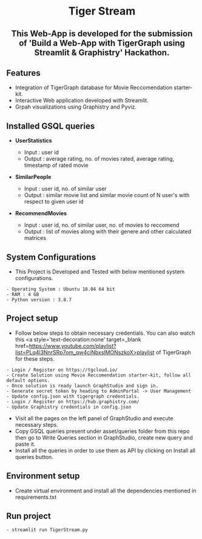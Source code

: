 <h1 align="center">Tiger Stream</h1>

<h2 align="center">

This Web-App is developed for the submission of <b>'Build a Web-App with TigerGraph using Streamlit & Graphistry'</b> <a style='text-decoration:none' target=_blank href=https://tigergraph-web-app-hack.devpost.com/>Hackathon</a>.

## Features

- Integration of TigerGraph database for Movie Reccomendation starter-kit.
- Interactive Web application developed with Streamlit.
- Grpah visualizations using Graphistry and Pyviz.

## Installed GSQL queries

- <b>UserStatistics</b>
	- Input : user id
	- Output : average rating, no. of movies rated, average rating, timestamp of rated movie

- <b>SimilarPeople</b>
	- Input : user id, no. of similar user
	- Output : similar movie list and similar movie count of N user's with respect to given user id

- <b>RecommendMovies</b>
	- Input : user id, no. of similar user, no. of movies to reccomend
	- Output : list of movies along with their genere and other calculated matrices

## System Configurations

- This Project is Developed and Tested with below mentioned system configurations.

```
- Operating System : Ubuntu 18.04 64 bit
- RAM : 4 GB
- Python version : 3.8.7
```

## Project setup

- Follow below steps to obtain necessary credentials. You can also watch this <a style='text-decoration:none' target=_blank href=https://www.youtube.com/playlist?list=PLq4l3NnrSRp7om_qw4ciNbxslMONszkoX>playlist</a> of TigerGraph for these steps. 

```
- Login / Register on https://tgcloud.io/
- Create Solution using Movie Reccomendation starter-kit, follow all default options.
- Once solution is ready launch GraphStudio and sign in. 
- Generate secret token by heading to AdminPortal -> User Management
- Update config.json with tigergraph credentials.
- Login / Register on https://hub.graphistry.com/
- Update Graphistry credentials in config.json
```

- Visit all the pages on the left panel of GraphStudio and execute necessary steps.
- Copy GSQL queries present under asset/queries folder from this repo then go to Write Queries section in GraphStudio, create new query and paste it.
- Install all the queries in order to use them as API by clicking on Install all queries button.

## Environment setup

- Create virtual environment and install all the dependencies mentioned in requirements.txt

## Run project

```
- streamlit run TigerStream.py
```
